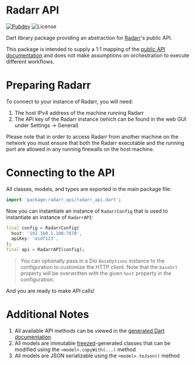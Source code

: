 # Radarr API

[![Pubdev][shield-pubdev]][link-pubdev]
![License][shield-license]

Dart library package providing an abstraction for [Radarr][link-website]'s public API.

This package is intended to supply a 1:1 mapping of the [public API documentation][link-swagger] and does not make assumptions on orchestration to execute different workflows.

# Preparing Radarr

To connect to your instance of Radarr, you will need:

1. The host IPv4 address of the machine running Radarr
2. The API key of the Radarr instance (which can be found in the web GUI under Settings → General)

Please note that in order to access Radarr from another machine on the network you must ensure that both the Radarr executable and the running port are allowed in any running firewalls on the host machine.

# Connecting to the API

All classes, models, and types are exported in the main package file:

```dart
import 'package:radarr_api/radarr_api.dart';
```

Now you can instantiate an instance of `RadarrConfig` that is used to instantiate an instance of `RadarrAPI`:

```dart
final config = RadarrConfig(
  host: '192.168.1.100:7878',
  apiKey: 'asdf123',
);
final api = RadarrAPI(config);
```

> You can optionally pass in a Dio `BaseOptions` instance to the configuration to customize the HTTP client. Note that the `baseUrl` property will be overwritten with the given `host` property in the configuration.

And you are ready to make API calls!

# Additional Notes

1. All available API methods can be viewed in the [generated Dart documentation][link-docs]
2. All models are immutable [freezed][link-freezed]-generated classes that can be modified using the `<model>.copyWith(...)` method
3. All models are JSON serializable using the `<model>.toJson()` method

[link-docs]: https://pub.dev/documentation/radarr_api/latest/api/RadarrAPI-class.html
[link-freezed]: https://pub.dev/packages/freezed
[link-pubdev]: https://pub.dev/packages/radarr_api
[link-swagger]: https://radarr.video/docs/api
[link-website]: https://radarr.video
[shield-license]: https://img.shields.io/github/license/RoninComputer/package-radarr-api?style=for-the-badge
[shield-pubdev]: https://img.shields.io/pub/v/radarr_api.svg?style=for-the-badge
